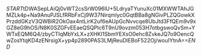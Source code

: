 $START$tDWASepLAiQj0vWT2csSrW096lU+5LdryaTYunuXc01MXWWTAhJGMZLk4p+Na9AnuPJSLfRRbFxCj9W37Nirqmlyc0GqtBBa8gNGivPLZQGowkXPrzddGKzV3QWBiR2OkOax4ntLirK2uf6eAUpGcNvvcqe8UbJtd3FfQEm9v9xGZ8eG9hOS/N8K0SZGFvEEaeQSQPIc6T9nU9ovzm053H7otbgswoQvSm+YWTxEQM6Q4/zbyCTIqMbYxLX+zXHKI1SbmYEXsO0ehc8ZvkeJQ7o9OencQwZosYtqKD4zENrsigX+yp4p2890PAS3LMjReuDIEBoF522Oj/wouIYtnA==$END$